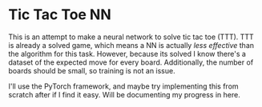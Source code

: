 # Tic Tac Toe NN

This is an attempt to make a neural network to solve tic tac toe (TTT). TTT is already a solved game, which means a NN is actually *less effective* than the algorithm for this task. However, because its solved I know there's a dataset of the expected move for every board. Additionally, the number of boards should be small, so training is not an issue.

I'll use the PyTorch framework, and maybe try implementing this from scratch after if I find it easy. Will be documenting my progress in here.